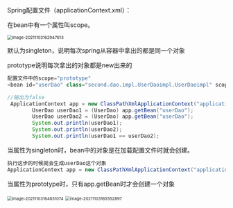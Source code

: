 Spring配置文件（applicationContext.xml）：

在bean中有一个属性叫scope。

<img src="C:\Users\HDULAB601\AppData\Roaming\Typora\typora-user-images\image-20211103162947613.png" alt="image-20211103162947613" style="zoom:67%;" />

默认为singleton，说明每次spring从容器中拿出的都是同一个对象

prototype说明每次拿出的对象都是new出来的

```java
配置文件中的scope="prototype"
<bean id="userDao" class="second.dao.impl.UserDaoimpl.UserDaoimpl" scope="prototype"></bean>

//输出为false
 ApplicationContext app = new ClassPathXmlApplicationContext("applicationContext.xml");
        UserDao userDao1 = (UserDao) app.getBean("userDao");
        UserDao userDao2 = (UserDao) app.getBean("userDao");
        System.out.println(userDao1);
        System.out.println(userDao2);
        System.out.println(userDao1 == userDao2);
```

当属性为singleton时，bean中的对象是在加载配置文件时就会创建。

```java
执行这步的时候就会生成userDao这个对象
ApplicationContext app = new ClassPathXmlApplicationContext("applicationContext.xml");
```

当属性为prototype时，只有app.getBean时才会创建一个对象

<img src="C:\Users\HDULAB601\AppData\Roaming\Typora\typora-user-images\image-20211103164651074.png" alt="image-20211103164651074" style="zoom:67%;" />

<img src="C:\Users\HDULAB601\AppData\Roaming\Typora\typora-user-images\image-20211103165552897.png" alt="image-20211103165552897" style="zoom:67%;" />